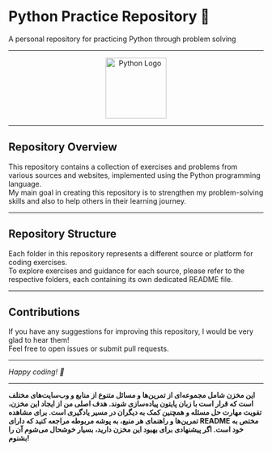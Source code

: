 # Python Practice Repository 🐍

A personal repository for practicing Python through problem solving

---

<p align="center">
  <img src="https://upload.wikimedia.org/wikipedia/commons/c/c3/Python-logo-notext.svg" alt="Python Logo" width="120"/>
</p>

---

## Repository Overview

This repository contains a collection of exercises and problems from various sources and websites, implemented using the Python programming language.  
My main goal in creating this repository is to strengthen my problem-solving skills and also to help others in their learning journey.

---

## Repository Structure

Each folder in this repository represents a different source or platform for coding exercises.  
To explore exercises and guidance for each source, please refer to the respective folders, each containing its own dedicated README file.

---

## Contributions

If you have any suggestions for improving this repository, I would be very glad to hear them!  
Feel free to open issues or submit pull requests.

---

*Happy coding! 🚀*

---

**این مخزن شامل مجموعه‌ای از تمرین‌ها و مسائل متنوع از منابع و وب‌سایت‌های مختلف است که قرار است با زبان پایتون پیاده‌سازی شوند. هدف اصلی من از ایجاد این مخزن، تقویت مهارت حل مسئله و همچنین کمک به دیگران در مسیر یادگیری است. برای مشاهده تمرین‌ها و راهنمای هر منبع، به پوشه مربوطه مراجعه کنید که دارای README مختص به خود است. اگر پیشنهادی برای بهبود این مخزن دارید، بسیار خوشحال می‌شوم آن را بشنوم!**
